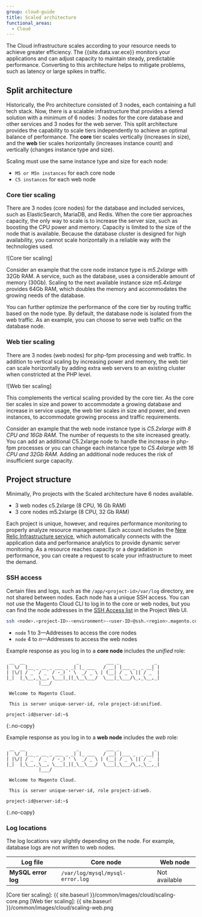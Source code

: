 ```yaml
---
group: cloud-guide
title: Scaled architecture
functional_areas:
  - Cloud
---
```


The Cloud infrastructure scales according to your resource needs to achieve greater efficiency. The {{site.data.var.ece}} monitors your applications and can adjust capacity to maintain steady, predictable performance. Converting to this architecture helps to mitigate problems, such as latency or large spikes in traffic.

## Split architecture

Historically, the Pro architecture consisted of 3 nodes, each containing a full tech stack. Now, there is a  scalable infrastructure that provides a tiered solution with a minimum of 6 nodes: 3 nodes for the core database and other services and 3 nodes for the web server. This split architecture provides the capability to scale tiers independently to achieve an optimal balance of performance. The **core** tier scales vertically (increases in size), and the **web** tier scales horizontally (increases instance count) and vertically (changes instance type and size).

Scaling must use the same instance type and size for each node:

-  `M5 or M5n instances` for each core node
-  `C5 instances` for each web node

### Core tier scaling

There are 3 nodes (core nodes) for the database and included services, such as ElasticSearch, MariaDB, and Redis. When the core tier approaches capacity, the only way to scale is to increase the server size, such as boosting the CPU power and memory. Capacity is limited to the size of the node that is available. Because the database cluster is designed for high availability, you cannot scale horizontally in a reliable way with the technologies used.

![Core tier scaling]

Consider an example that the core node instance type is _m5.2xlarge_ with 32Gb RAM. A service, such as the database, uses a considerable amount of memory (30Gb). Scaling to the next available instance size _m5.4xlarge_ provides 64Gb RAM, which doubles the memory and accommodates the growing needs of the database.

You can further optimize the performance of the core tier by routing traffic based on the node type. By default, the database node is isolated from the web traffic. As an example, you can choose to serve web traffic on the database node.

### Web tier scaling

There are 3 nodes (web nodes) for php-fpm processing and web traffic. In addition to vertical scaling by increasing power and memory, the web tier can scale horizontally by adding extra web servers to an existing cluster when constricted at the PHP level.

![Web tier scaling]

This complements the vertical scaling provided by the core tier. As the core tier scales in size and power to accommodate a growing database and increase in service usage, the web tier scales in size and power, and even instances, to accommodate growing process and traffic requirements.

Consider an example that the web node instance type is _C5.2xlarge with 8 CPU and 16Gb RAM_. The number of requests to the site increased greatly. You can add an additional C5.2xlarge node to handle the increase in php-fpm processes or you can change each instance type to _C5.4xlarge with 16 CPU and 32Gb RAM_. Adding an additional node reduces the risk of insufficient surge capacity.

## Project structure

Minimally, Pro projects with the Scaled architecture have 6 nodes available.

-  3 web nodes c5.2xlarge (8 CPU, 16 Gb RAM)
-  3 core nodes m5.2xlarge (8 CPU, 32 Gb RAM)

Each project is unique, however, and requires performance monitoring to properly analyze resource management. Each account includes the [New Relic Infrastructure service][nri], which automatically connects with the application data and performance analytics to provide dynamic server monitoring. As a resource reaches capacity or a degradation in performance, you can create a request to scale your infrastructure to meet the demand.

### SSH access

Certain files and logs, such as the `/app/<project-id>/var/log` directory, are not shared between nodes. Each node has a unique SSH access. You can not use the Magento Cloud CLI to log in to the core or web nodes, but you can find the node addresses in the [SSH Access list] in the Project Web UI.

```bash
ssh <node>.<project-ID>-<environment>-<user-ID>@ssh.<region>.magento.com
```

-  `node` 1 to 3—Addresses to access the core nodes
-  `node` 4 to _n_—Addresses to access the web nodes

Example response as you log in to a **core node** includes the _unified_ role:

```terminal
 __  __                   _          ___ _             _
|  \/  |__ _ __ _ ___ _ _| |_ ___   / __| |___ _  _ __| |
| |\/| / _` / _` / -_) ' \  _/ _ \ | (__| / _ \ || / _` |
|_|  |_\__,_\__, \___|_||_\__\___/  \___|_\___/\_,_\__,_|
            |___/

 Welcome to Magento Cloud.

 This is server unique-server-id, role project-id:unified.

project-id@server-id:~$
```
{:.no-copy}

Example response as you log in to a **web node** includes the _web_ role:

```terminal
 __  __                   _          ___ _             _
|  \/  |__ _ __ _ ___ _ _| |_ ___   / __| |___ _  _ __| |
| |\/| / _` / _` / -_) ' \  _/ _ \ | (__| / _ \ || / _` |
|_|  |_\__,_\__, \___|_||_\__\___/  \___|_\___/\_,_\__,_|
            |___/

 Welcome to Magento Cloud.

 This is server unique-server-id, role project-id:web.

project-id@server-id:~$
```
{:.no-copy}

### Log locations

The log locations vary slightly depending on the node. For example, database logs are not written to web nodes.

Log file            | Core node                        | Web node
------------------- | -------------------------------- | --------
**MySQL error log** | `/var/log/mysql/mysql-error.log` | Not available

<!-- Link definitions -->
[Core tier scaling]: {{ site.baseurl }}/common/images/cloud/scaling-core.png
[Web tier scaling]: {{ site.baseurl }}/common/images/cloud/scaling-web.png

[SSH access list]: {{page.baseurl}}/cloud/env/environments-ssh.html#web-interface
[nri]: {{page.baseurl}}/cloud/project/new-relic.html
